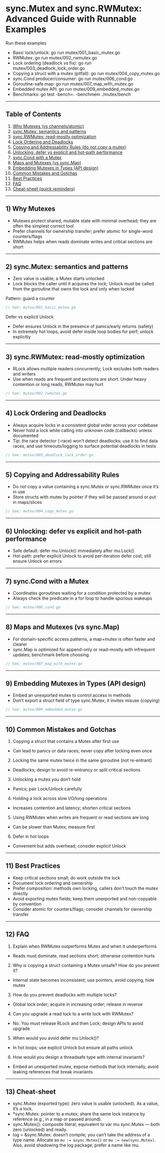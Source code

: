 # sync.Mutex and sync.RWMutex: Advanced Guide with Runnable Examples

Run these examples
- Basic lock/unlock: go run mutex/001_basic_mutex.go
- RWMutex: go run mutex/002_rwmutex.go
- Lock ordering (deadlock vs fix): go run mutex/003_deadlock_lock_order.go
- Copying a struct with a mutex (pitfall): go run mutex/004_copy_mutex.go
- sync.Cond producer/consumer: go run mutex/006_cond.go
- Goroutine-safe map: go run mutex/007_map_with_mutex.go
- Embedded mutex API: go run mutex/009_embedded_mutex.go
- Benchmarks: go test -bench=. -benchmem ./mutex/bench

---

## Table of Contents
1. [Why Mutexes (vs channels/atomic)](#toc-1-why-mutexes)
2. [sync.Mutex: semantics and patterns](#toc-2-mutex)
3. [sync.RWMutex: read-mostly optimization](#toc-3-rwmutex)
4. [Lock Ordering and Deadlocks](#toc-4-lock-ordering)
5. [Copying and Addressability Rules (do not copy a mutex)](#toc-5-copying)
6. [Unlocking: defer vs explicit and hot-path performance](#toc-6-unlocking)
7. [sync.Cond with a Mutex](#toc-7-cond)
8. [Maps and Mutexes (vs sync.Map)](#toc-8-maps)
9. [Embedding Mutexes in Types (API design)](#toc-9-embedding)
10. [Common Mistakes and Gotchas](#toc-10-mistakes)
11. [Best Practices](#toc-11-best)
12. [FAQ](#toc-12-advanced)
13. [Cheat-sheet (quick reminders)](#toc-13-cheatsheet)

---

<a id="toc-1-why-mutexes"></a>

## 1) Why Mutexes

- Mutexes protect shared, mutable state with minimal overhead; they are often the simplest correct tool
- Prefer channels for ownership transfer; prefer atomic for single-word counters/flags
- RWMutex helps when reads dominate writes and critical sections are short

---

<a id="toc-2-mutex"></a>

## 2) sync.Mutex: semantics and patterns

- Zero value is usable; a Mutex starts unlocked
- Lock blocks the caller until it acquires the lock; Unlock must be called from the goroutine that owns the lock and only when locked

Pattern: guard a counter
```go
// See: mutex/001_basic_mutex.go
```

Defer vs explicit Unlock
- Defer ensures Unlock in the presence of panics/early returns (safety)
- In extremely hot loops, avoid defer inside loop bodies for perf; unlock explicitly

---

<a id="toc-3-rwmutex"></a>

## 3) sync.RWMutex: read-mostly optimization

- RLock allows multiple readers concurrently; Lock excludes both readers and writers
- Use when reads are frequent and sections are short. Under heavy contention or long reads, RWMutex may hurt

```go
// See: mutex/002_rwmutex.go
```

---

<a id="toc-4-lock-ordering"></a>

## 4) Lock Ordering and Deadlocks

- Always acquire locks in a consistent global order across your codebase
- Never hold a lock while calling into unknown code (callbacks) unless documented
- Tip: the race detector (-race) won’t detect deadlocks; use it to find data races, and use timeouts/logging to surface potential deadlocks in tests

```go
// See: mutex/003_deadlock_lock_order.go
```

---

<a id="toc-5-copying"></a>

## 5) Copying and Addressability Rules

- Do not copy a value containing a sync.Mutex or sync.RWMutex once it’s in use
- Store structs with mutex by pointer if they will be passed around or put in maps/slices

```go
// See: mutex/004_copy_mutex.go
```

---

<a id="toc-6-unlocking"></a>

## 6) Unlocking: defer vs explicit and hot-path performance

- Safe default: defer mu.Unlock() immediately after mu.Lock()
- Hot-path: prefer explicit Unlock to avoid per-iteration defer cost; still ensure Unlock on errors

---

<a id="toc-7-cond"></a>

## 7) sync.Cond with a Mutex

- Coordinates goroutines waiting for a condition protected by a mutex
- Always check the predicate in a for loop to handle spurious wakeups

```go
// See: mutex/006_cond.go
```

---

<a id="toc-8-maps"></a>

## 8) Maps and Mutexes (vs sync.Map)

- For domain-specific access patterns, a map+mutex is often faster and clearer
- sync.Map is optimized for append-only or read-mostly with infrequent updates; benchmark before choosing

```go
// See: mutex/007_map_with_mutex.go
```

---

<a id="toc-9-embedding"></a>

## 9) Embedding Mutexes in Types (API design)

- Embed an unexported mutex to control access in methods
- Don’t export a struct field of type sync.Mutex; it invites misuse (copying)

```go
// See: mutex/009_embedded_mutex.go
```

---

<a id="toc-10-mistakes"></a>

## 10) Common Mistakes and Gotchas

1) Copying a struct that contains a Mutex after first use
- Can lead to panics or data races; never copy after locking even once

2) Locking the same mutex twice in the same goroutine (not re-entrant)
- Deadlocks; design to avoid re-entrancy or split critical sections

3) Unlocking a mutex you don’t hold
- Panics; pair Lock/Unlock carefully

4) Holding a lock across slow I/O/long operations
- Increases contention and latency; shorten critical sections

5) Using RWMutex when writes are frequent or read sections are long
- Can be slower than Mutex; measure first

6) Defer in hot loops
- Convenient but adds overhead; consider explicit Unlock

---

<a id="toc-11-best"></a>

## 11) Best Practices

- Keep critical sections small; do work outside the lock
- Document lock ordering and ownership
- Prefer composition: methods own locking, callers don’t touch the mutex directly
- Avoid exporting mutex fields; keep them unexported and non-copyable by convention
- Consider atomic for counters/flags; consider channels for ownership transfer

---

<a id="toc-12-advanced"></a>

## 12) FAQ

1) Explain when RWMutex outperforms Mutex and when it underperforms
- Reads must dominate, read sections short; otherwise contention hurts

2) Why is copying a struct containing a Mutex unsafe? How do you prevent it?
- Internal state becomes inconsistent; use pointers, avoid copying, hide mutex

3) How do you prevent deadlocks with multiple locks?
- Global lock order; acquire in increasing order; release in reverse

4) Can you upgrade a read lock to a write lock with RWMutex?
- No. You must release RLock and then Lock; design APIs to avoid upgrade

5) When would you avoid defer mu.Unlock()?
- In hot loops; use explicit Unlock but ensure all paths unlock

6) How would you design a threadsafe type with internal invariants?
- Embed an unexported mutex, expose methods that lock internally, avoid leaking references that break invariants

---

## 13) Cheat-sheet

- sync.Mutex (exported type): zero value is usable (unlocked). As a value, it’s a lock.
- *sync.Mutex: pointer to a mutex; share the same lock instance by reference (e.g., in a map or passed around).
- sync.Mutex{}: composite literal; equivalent to var mu sync.Mutex — both zero (unlocked) and ready.
- log = &sync.Mutex: doesn’t compile; you can’t take the address of a type name. Allocate as `mu := &sync.Mutex{}` or `mu := new(sync.Mutex)`. Also, avoid shadowing the log package; prefer a name like mu.


